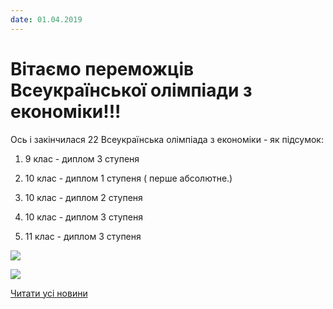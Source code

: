 ```yaml
---
date: 01.04.2019
---
```

# Вітаємо переможців Всеукраїнської олімпіади з економіки!!!

Ось і закінчилася 22 Всеукраїнська олімпіада з економіки - як підсумок:

1. 9 клас - диплом 3 ступеня

2. 10 клас - диплом 1 ступеня ( перше абсолютне.)

3. 10 клас - диплом 2 ступеня

4. 10 клас - диплом 3 ступеня

5. 11 клас - диплом 3 ступеня

![](/images/blog/вітаємо-переможців-всеукраїнської-олімпіади-з-економіки/ekon2019_1.jpg)

![](/images/blog/вітаємо-переможців-всеукраїнської-олімпіади-з-економіки/ekon2019_2.jpg)

[Читати усі новини](/news)
